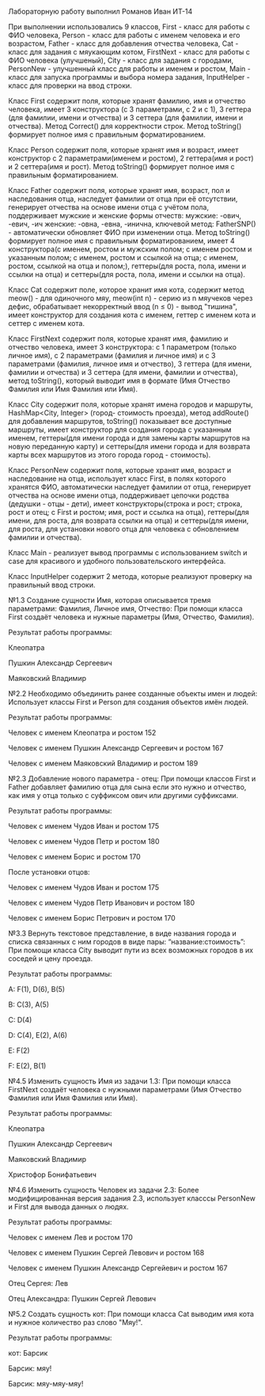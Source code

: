 Лабораторную работу выполнил Романов Иван ИТ-14

При выполнении использовались 9 классов, First - класс для работы с ФИО человека, Person - класс для работы с именем человека и его возрастом, Father - класс для добавления отчества человека, Cat - класс для задания с мяукающим котом, FirstNext - класс для работы с ФИО человека (улучшеный), City - класс для задания с городами, PersonNew - улучшенный класс для работы и именем и ростом,  Main - класс для запуска программы и выбора номера задания, InputHelper - класс для проверки на ввод строки.

Класс First содержит поля, которые хранят фамилию, имя и отчество человека, имеет 3 конструктора (с 3 параметрами, с 2 и с 1), 3 геттера (для фамилии, имени и отчества) и 3 сеттера (для фамилии, имени и отчества). Метод Correct() для корректности строк. Метод toString() формирует полное имя с правильным форматированием.

Класс Person содержит поля, которые хранят имя и возраст, имеет конструктор с 2 параметрами(именем и ростом), 2 геттера(имя и рост) и 2 сеттера(имя и рост). Метод toString() формирует полное имя с правильным форматированием.

Класс Father содержит поля, которые хранят имя, возраст, пол и наследования отца, наследует фамилии от отца при её отсутствии, генерирует отчества на основе имени отца с учётом пола, поддерживает мужские и женские формы отчеств: мужские: -ович, -евич, -ич женские: -овна, -евна, -инична, ключевой метод: FatherSNP() - автоматически обновляет ФИО при изменении отца. Метод toString() формирует полное имя с правильным форматированием, имеет 4 конструктора(с именем, ростом и мужским полом; с именем ростом и указанным полом; с именем, ростом и ссылкой на отца; с именем, ростом, ссылкой на отца и полом;), геттеры(для роста, пола, имени и ссылки на отца) и сеттеры(для роста, пола, имени и ссылки на отца).

Класс Cat содержит поле, которое хранит имя кота, содержит метод meow() - для одиночного мяу, meow(int n) - серию из n мяучеков через дефис, обрабатывает некорректный ввод (n ≤ 0) - вывод "тишина", имеет конструктор для создания кота с именем, геттер с именем кота и сеттер с именем кота.

Класс FirstNext содержит поля, которые хранят имя, фамилию и отчество человека, имеет 3 конструктора: с 1 параметром (только личное имя), с 2 параметрами (фамилия и личное имя) и с 3 параметрами (фамилия, личное имя и отчество), 3 геттера (для имени, фамилии и отчества) и 3 сеттера (для имени, фамилии и отчества), метод toString(), который выводит имя в формате (Имя Отчество Фамилия или Имя Фамилия или Имя).

Класс City содержит поля, которые хранят имена городов и маршруты, HashMap<City, Integer> (город- стоимость проезда), метод addRoute() для добавления маршрутов, toString() показывает все доступные маршруты, имеет конструктор для создания города с указанным именем, геттеры(для имени города и для замены карты маршрутов на новую переданную карту) и сеттеры(для имени города и для возврата карты всех маршрутов из этого города город - стоимость).

Класс PersonNew содержит поля, которые хранят имя, возраст и наследование на отца, использует класс First, в полях которого хранятся ФИО, автоматически наследует фамилии от отца, генерирует отчества на основе имени отца, поддерживает цепочки родства (дедушки - отцы - дети), имеет конструкторы(строка и рост; строка, рост и отец; с First и ростом; имя, рост и ссылка на отца), геттеры(для имени, для роста, для возврата ссылки на отца) и сеттеры(для имени, для роста, для установки нового отца для человека с обновлением фамилии и отчества).

Класс Main - реализует вывод программы с использованием switch и case для красивого и удобного пользовательского интерфейса.

Класс InputHelper содержит 2 метода, которые реализуют проверку на правильный ввод строки.

№1.3 Создание сущности Имя, которая описывается тремя параметрами: Фамилия, Личное имя, Отчество: При помощи класса First создаёт человека и нужные параметры (Имя, Отчество, Фамилия).

Результат работы программы:

Клеопатра

Пушкин Александр Сергеевич

Маяковский Владимир

№2.2 Необходимо объединить ранее созданные объекты имен и людей: Использует классы First и Person для создания объектов имён людей.

Результат работы программы:

Человек с именем Клеопатра и ростом 152

Человек с именем Пушкин Александр Сергеевич и ростом 167

Человек с именем Маяковский Владимир и ростом 189

№2.3 Добавление нового параметра - отец: При помощи классов First и Father добавляет фамилию отца для сына если это нужно и отчество, как имя у отца только с суффиксом ович или другими суффиксами.

Результат работы программы: 

Человек с именем Чудов Иван и ростом 175

Человек с именем Чудов Петр и ростом 180

Человек с именем Борис и ростом 170

После установки отцов:

Человек с именем Чудов Иван и ростом 175

Человек с именем Чудов Петр Иванович и ростом 180

Человек с именем Борис Петрович и ростом 170

№3.3 Вернуть текстовое представление, в виде названия города и списка связанных с ним городов в виде пары: “название:стоимость”: При помощи класса City выводит пути из всех возможных городов в их соседей и цену проезда.

Результат работы программы:

A: F(1), D(6), B(5)

B: C(3), A(5)

C: D(4)

D: C(4), E(2), A(6)

E: F(2)

F: E(2), B(1)

№4.5 Изменить сущность Имя из задачи 1.3: При помощи класса FirstNext создаёт человека с нужными параметрами (Имя Отчество Фамилия или Имя Фамилия или Имя).

Результат работы программы:

Клеопатра

Пушкин Александр Сергеевич

Маяковский Владимир

Христофор Бонифатьевич

№4.6 Изменить сущность Человек из задачи 2.3: Более модифицированная версия задания 2.3, использует класссы PersonNew и First для вывода данных о людях.

Результат работы программы:

Человек с именем Лев и ростом 170

Человек с именем Пушкин Сергей Левович и ростом 168

Человек с именем Пушкин Александр Сергейевич и ростом 167

Отец Сергея: Лев

Отец Александра: Пушкин Сергей Левович

№5.2 Создать сущность кот: При помощи класса Cat выводим имя кота и нужное количество раз слово "Мяу!".

Результат работы программы:

кот: Барсик

Барсик: мяу!

Барсик: мяу-мяу-мяу!
